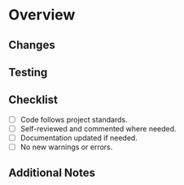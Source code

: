 # Overview
<!-- Briefly describe what this PR does. -->

## Changes
<!-- List the main changes in this PR. -->

## Testing
<!-- Describe how you tested your changes. -->

## Checklist

- [ ] Code follows project standards.
- [ ] Self-reviewed and commented where needed.
- [ ] Documentation updated if needed.
- [ ] No new warnings or errors.

## Additional Notes
<!-- Any extra context or details. -->